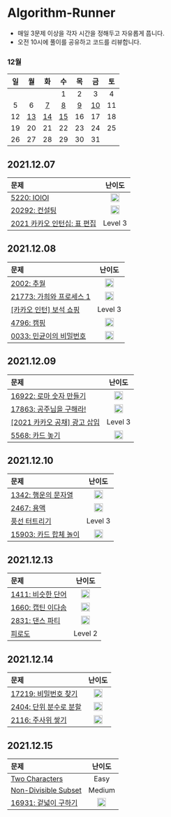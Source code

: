 # Algorithm-Runner
- 매일 3문제 이상을 각자 시간을 정해두고 자유롭게 풉니다.
- 오전 10시에 풀이를 공유하고 코드를 리뷰합니다.

### 12월
|일|월|화|수|목|금|토|
|:-:|:-:|:-:|:-:|:-:|:-:|:-:|
||||1|2|3|4|
|5|6|[7](#20211207)|[8](#20211208)|[9](#20211209)|[10](#20211210)|11|
|12|[13](#20211213)|[14](#20211214)|[15](#20211215)|16|17|18|
|19|20|21|22|23|24|25|
|26|27|28|29|30|31||

## 2021.12.07
|문제|난이도|
|:--|:-:|
|[5220: IOIOI](https://www.acmicpc.net/problem/5525)|<img src="https://static.solved.ac/tier_small/9.svg" width="20" height="20">|
|[20292: 컨설팅](https://www.acmicpc.net/problem/20292)|<img src="https://static.solved.ac/tier_small/12.svg" width="20" height="20">|
|[2021 카카오 인턴십: 표 편집](https://programmers.co.kr/learn/courses/30/lessons/81303)|Level 3|

## 2021.12.08
|문제|난이도|
|:--|:-:|
|[2002: 추월](https://www.acmicpc.net/problem/2002)|<img src="https://static.solved.ac/tier_small/10.svg" width="20" height="20">|
|[21773: 가희와 프로세스 1](https://www.acmicpc.net/problem/21773)|<img src="https://static.solved.ac/tier_small/11.svg" width="20" height="20">|
|[[카카오 인턴] 보석 쇼핑](https://programmers.co.kr/learn/courses/30/lessons/67258)|Level 3|
|[4796: 캠핑](https://www.acmicpc.net/problem/4796)|<img src="https://static.solved.ac/tier_small/6.svg" width="20" height="20">|
|[0033: 민균이의 비밀번호](https://www.acmicpc.net/problem/9933)|<img src="https://static.solved.ac/tier_small/5.svg" width="20" height="20">|

## 2021.12.09
|문제|난이도|
|:--|:-:|
|[16922: 로마 숫자 만들기](https://www.acmicpc.net/problem/16922)|<img src="https://static.solved.ac/tier_small/8.svg" width="20" height="20">|
|[17863: 공주님을 구해라!](https://www.acmicpc.net/problem/17836)|<img src="https://static.solved.ac/tier_small/11.svg" width="20" height="20">|
|[[2021 카카오 공채] 광고 삽입](https://programmers.co.kr/learn/courses/30/lessons/72414)|Level 3|
|[5568: 카드 놓기](https://www.acmicpc.net/problem/5568)|<img src="https://static.solved.ac/tier_small/6.svg" width="20" height="20">|

## 2021.12.10
|문제|난이도|
|:--|:-:|
|[1342: 행운의 문자열](https://www.acmicpc.net/problem/1342)|<img src="https://static.solved.ac/tier_small/10.svg" width="20" height="20">|
|[2467: 용액](https://www.acmicpc.net/problem/2467)|<img src="https://static.solved.ac/tier_small/11.svg" width="20" height="20">|
|[풍선 터트리기](https://programmers.co.kr/learn/courses/30/lessons/68646)|Level 3|
|[15903: 카드 합체 놀이](https://www.acmicpc.net/problem/15903)|<img src="https://static.solved.ac/tier_small/9.svg" width="20" height="20">|

## 2021.12.13
|문제|난이도|
|:--|:-:|
|[1411: 비슷한 단어](https://www.acmicpc.net/problem/1411)|<img src="https://static.solved.ac/tier_small/9.svg" width="20" height="20">|
|[1660: 캡틴 이다솜](https://www.acmicpc.net/problem/1660)|<img src="https://static.solved.ac/tier_small/9.svg" width="20" height="20">|
|[2831: 댄스 파티](https://www.acmicpc.net/problem/2831)|<img src="https://static.solved.ac/tier_small/13.svg" width="20" height="20">|
|[피로도](https://programmers.co.kr/learn/courses/30/lessons/87946)|Level 2|

## 2021.12.14
|문제|난이도|
|:--|:-:|
|[17219: 비밀번호 찾기](https://www.acmicpc.net/problem/17219)|<img src="https://static.solved.ac/tier_small/7.svg" width="20" height="20">|
|[2404: 단위 분수로 분할](https://www.acmicpc.net/problem/2404)|<img src="https://static.solved.ac/tier_small/10.svg" width="20" height="20">|
|[2116: 주사위 쌓기](https://www.acmicpc.net/problem/2116)|<img src="https://static.solved.ac/tier_small/11.svg" width="20" height="20">|

## 2021.12.15
|문제|난이도|
|:--|:-:|
|[Two Characters](https://www.hackerrank.com/challenges/two-characters/problem?isFullScreen=true)|Easy|
|[Non-Divisible Subset](https://www.hackerrank.com/challenges/non-divisible-subset/problem?isFullScreen=true)|Medium|
|[16931: 겉넓이 구하기](https://www.acmicpc.net/problem/16931)|<img src="https://static.solved.ac/tier_small/9.svg" width="20" height="20">|
